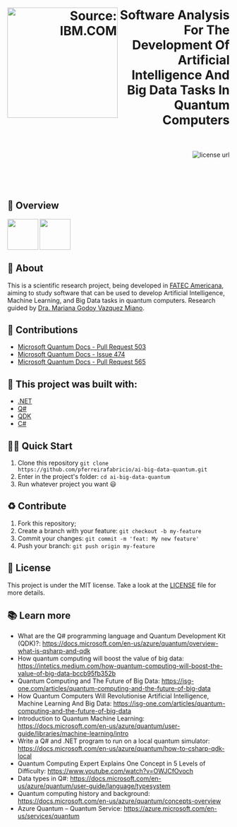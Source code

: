 <h1 align="right">
  <img src="https://miro.medium.com/max/1400/1*LDHQffX7z5OGkzRP-WBc4g.png" width="250px" align="left" alt="Source: IBM.COM" title="Source: IBM.COM" />
  Software Analysis For The Development Of Artificial Intelligence And Big Data Tasks In Quantum Computers
</h1>


<p align="right">
  <br><br>
  <!-- License -->
  <a>
    <img alt="license url" src="https://img.shields.io/badge/license%20-MIT-1C1E26?style=for-the-badge&labelColor=1C1E26&color=FDDE4A">
  </a>
  
</p>
<br>
<br>
<br>

## :eyes: Overview
<img height="70px" align="left" src="https://www.fatec.edu.br/wp-content/themes/fatec/img/logo-colorido.png">
<img height="70px" src="https://www.fatec.edu.br/jogos/wp-content/uploads/sites/2/2019/08/Cores@300x.png">
<br/>

## :open_book: About
This is a scientific research project, being developed in [FATEC Americana](https://www.fatec.edu.br/), aiming to study software that can be used to develop Artificial Intelligence, Machine Learning, and Big Data tasks in quantum computers. Research guided by [Dra. Mariana Godoy Vazquez Miano](http://lattes.cnpq.br/1666058085031027).

## 🔁 Contributions
- [Microsoft Quantum Docs - Pull Request 503](https://github.com/MicrosoftDocs/quantum-docs/pull/503)
- [Microsoft Quantum Docs - Issue 474](https://github.com/MicrosoftDocs/quantum-docs/issues/474)
- [Microsoft Quantum Docs - Pull Request 565](https://github.com/MicrosoftDocs/quantum-docs/pull/565)

## :bricks: This project was built with: 
- [.NET](https://dotnet.microsoft.com/en-us/)
- [Q#](https://docs.microsoft.com/en-us/azure/quantum/overview-what-is-qsharp-and-qdk)
- [QDK](https://docs.microsoft.com/en-us/azure/quantum/overview-what-is-qsharp-and-qdk)
- [C#](https://docs.microsoft.com/en-us/dotnet/csharp/)

## 🏄‍♂️ Quick Start
 1. Clone this repository `git clone https://github.com/pferreirafabricio/ai-big-data-quantum.git`
 2. Enter in the project's folder: `cd ai-big-data-quantum`
 3. Run whatever project you want 😃
 
## :recycle: Contribute
 1. Fork this repository;
 2. Create a branch with your feature: ```git checkout -b my-feature```
 3. Commit your changes: ```git commit -m 'feat: My new feature'```
 4. Push your branch: ```git push origin my-feature```

## :page_with_curl:	License
This project is under the MIT license. Take a look at the [LICENSE](LICENSE) file for more details.

## 📚 Learn more

  * What are the Q# programming language and Quantum Development Kit (QDK)?: https://docs.microsoft.com/en-us/azure/quantum/overview-what-is-qsharp-and-qdk
  * How quantum computing will boost the value of big data: https://intetics.medium.com/how-quantum-computing-will-boost-the-value-of-big-data-bccb95fb352b
  * Quantum Computing and The Future of Big Data: https://isg-one.com/articles/quantum-computing-and-the-future-of-big-data
  * How Quantum Computers Will Revolutionise Artificial Intelligence, Machine Learning And Big Data: https://isg-one.com/articles/quantum-computing-and-the-future-of-big-data
  * Introduction to Quantum Machine Learning: https://docs.microsoft.com/en-us/azure/quantum/user-guide/libraries/machine-learning/intro
  * Write a Q# and .NET program to run on a local quantum simulator: https://docs.microsoft.com/en-us/azure/quantum/how-to-csharp-qdk-local
  * Quantum Computing Expert Explains One Concept in 5 Levels of Difficulty: https://www.youtube.com/watch?v=OWJCfOvoch
  * Data types in Q#: https://docs.microsoft.com/en-us/azure/quantum/user-guide/language/typesystem
  * Quantum computing history and background: https://docs.microsoft.com/en-us/azure/quantum/concepts-overview
  * Azure Quantum – Quantum Service: https://azure.microsoft.com/en-us/services/quantum
